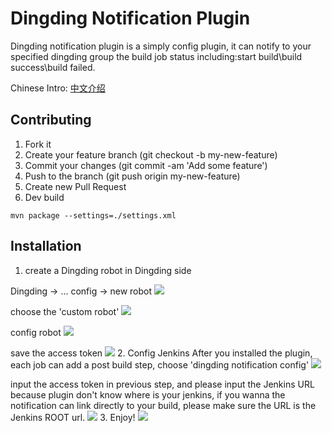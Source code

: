 # Dingding Notification Plugin
Dingding notification plugin is a simply config plugin, it can notify to your specified dingding group the build job status including:start build\build success\build failed. 

Chinese Intro: [中文介绍](https://github.com/ztbsuper/dingding-plugin/wiki/中文Wiki)

## Contributing
1. Fork it
2. Create your feature branch (git checkout -b my-new-feature)
3. Commit your changes (git commit -am 'Add some feature')
4. Push to the branch (git push origin my-new-feature)
5. Create new Pull Request
6. Dev build
```
mvn package --settings=./settings.xml
```


## Installation
1. create a Dingding robot in Dingding side

Dingding -> ... config -> new robot
![](https://github.com/ztbsuper/dingding-plugin/blob/master/static/entry.png?raw=true)

choose the 'custom robot' 
![](https://github.com/ztbsuper/dingding-plugin/blob/master/static/robot.png?raw=true)

config robot
![](https://github.com/ztbsuper/dingding-plugin/blob/master/static/create_robot.png?raw=true)

save the access token
![](https://github.com/ztbsuper/dingding-plugin/blob/master/static/token.png?raw=true)
2. Config Jenkins
After you installed the plugin, each job can add a post build step, choose 'dingding notification config'
![](https://github.com/ztbsuper/dingding-plugin/blob/master/static/config_post_step.png?raw=true)

input the access token in previous step, and please input the Jenkins URL
because plugin don't know where is your jenkins, if you wanna the notification can link directly to your build, please make sure the URL is the Jenkins ROOT url.
![](https://github.com/ztbsuper/dingding-plugin/blob/master/static/config.png?raw=true)
3. Enjoy!
![](https://github.com/ztbsuper/dingding-plugin/blob/master/static/result.png?raw=true)